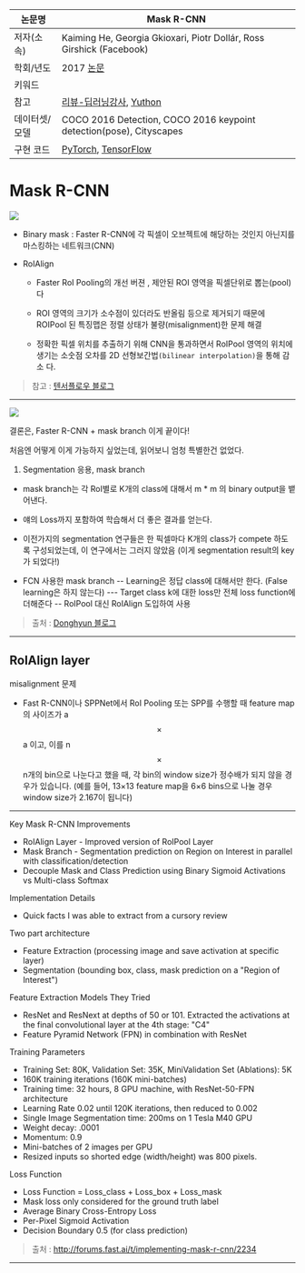|논문명|Mask R-CNN|
|-|-|
|저자(소속)|Kaiming He, Georgia Gkioxari, Piotr Dollár, Ross Girshick (Facebook)|
|학회/년도|2017 [논문](https://arxiv.org/abs/1703.06870)|
|키워드| |
|참고| [리뷰-딥러닝강사](http://blog.naver.com/sogangori/221012300995), [Yuthon](http://www.yuthon.com/2017/04/27/Notes-From-Faster-R-CNN-to-Mask-R-CNN/) |
|데이터셋/모델|COCO 2016 Detection, COCO 2016 keypoint detection(pose), Cityscapes|
|구현 코드|[PyTorch](https://github.com/felixgwu/mask_rcnn_pytorch), [TensorFlow](https://github.com/CharlesShang/FastMaskRCNN)|





# Mask R-CNN


![](http://i.imgur.com/OBXTpkJ.png)

- Binary mask : Faster R-CNN에 각 픽셀이 오브젝트에 해당하는 것인지 아닌지를 마스킹하는 네트워크(CNN)

- RoIAlign 
    - Faster RoI Pooling의 개선 버젼 , 제안된 ROI 영역을 픽셀단위로 뽑는(pool)다
    - ROI 영역의 크기가 소수점이 있더라도 반올림 등으로 제거되기 때문에 ROIPool 된 특징맵은 정렬 상태가 불량(misalignment)한 문제 해결 

    - 정확한 픽셀 위치를 추출하기 위해 CNN을 통과하면서 RoIPool 영역의 위치에 생기는 소숫점 오차를 2D 선형보간법`(bilinear interpolation)`을 통해 감소 다. 

> 참고 : [텐서플로우 블로그](https://tensorflow.blog/2017/06/05/from-r-cnn-to-mask-r-cnn/)



---


![](http://i.imgur.com/Lec4AlE.png)

결론은, Faster R-CNN + mask branch 이게 끝이다!

처음엔 어떻게 이게 가능하지 싶었는데, 읽어보니 엄청 특별한건 없었다.

1. Segmentation 응용, mask branch

- mask branch는 각 RoI별로 K개의 class에 대해서 m * m 의 binary output을 뱉어낸다.
- 얘의 Loss까지 포함하여 학습해서 더 좋은 결과를 얻는다.
- 이전가지의 segmentation 연구들은 한 픽셀마다 K개의 class가 compete 하도록 구성되었는데, 이 연구에서는 그러지 않았음 (이게 segmentation result의 key가 되었다!)

- FCN 사용한 mask branch
-- Learning은 정답 class에 대해서만 한다. (False learning은 하지 않는다)
--- Target class k에 대한 loss만 전체 loss function에 더해준다
-- RoIPool 대신 RoIAlign 도입하여 사용

> 출처 : [Donghyun 블로그](http://blog.naver.com/kangdonghyun/221006015797)

---


## RoIAlign layer

misalignment 문제 
- Fast R-CNN이나 SPPNet에서 RoI Pooling 또는 SPP를 수행할 때  feature map의 사이즈가 a $$\times$$ a 이고, 이를 n $$\times$$ n개의 bin으로 나눈다고 했을 때, 각 bin의 window size가 정수배가 되지 않을 경우가 있습니다. (예를 들어, 13×13 feature map을 6×6 bins으로 나눌 경우 window size가 2.167이 됩니다) 


---
Key Mask R-CNN Improvements
- RoIAlign Layer - Improved version of RoIPool Layer
- Mask Branch - Segmentation prediction on Region on Interest in parallel with classification/detection
- Decouple Mask and Class Prediction using Binary Sigmoid Activations vs Multi-class Softmax

Implementation Details

- Quick facts I was able to extract from a cursory review

Two part architecture

- Feature Extraction (processing image and save activation at specific layer)
- Segmentation (bounding box, class, mask prediction on a "Region of Interest")

Feature Extraction Models They Tried
- ResNet and ResNext at depths of 50 or 101. Extracted the activations at the final convolutional layer at the 4th stage: "C4"
- Feature Pyramid Network (FPN) in combination with ResNet 

Training Parameters
- Training Set: 80K, Validation Set: 35K, MiniValidation Set (Ablations): 5K
- 160K training iterations (160K mini-batches)
- Training time: 32 hours, 8 GPU machine, with ResNet-50-FPN architecture
- Learning Rate 0.02 until 120K iterations, then reduced to 0.002
- Single Image Segmentation time: 200ms on 1 Tesla M40 GPU
- Weight decay: .0001
- Momentum: 0.9
- Mini-batches of 2 images per GPU
- Resized inputs so shorted edge (width/height) was 800 pixels.

Loss Function
- Loss Function = Loss_class + Loss_box + Loss_mask
- Mask loss only considered for the ground truth label
- Average Binary Cross-Entropy Loss
- Per-Pixel Sigmoid Activation
- Decision Boundary 0.5 (for class prediction)

> 출처 : http://forums.fast.ai/t/implementing-mask-r-cnn/2234

---









